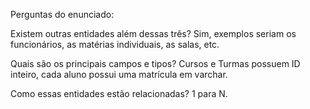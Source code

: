 Perguntas do enunciado:

Existem outras entidades além dessas três?
Sim, exemplos seriam os funcionários, as matérias individuais, as salas, etc.

Quais são os principais campos e tipos?
Cursos e Turmas possuem ID inteiro, cada aluno possui uma matrícula em varchar.

Como essas entidades estão relacionadas?
1 para N.
